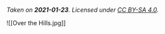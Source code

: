 *Taken on **2021-01-23**. Licensed under [CC BY-SA 4.0](http://creativecommons.org/licenses/by-sa/4.0/).*

![[Over the Hills.jpg]]